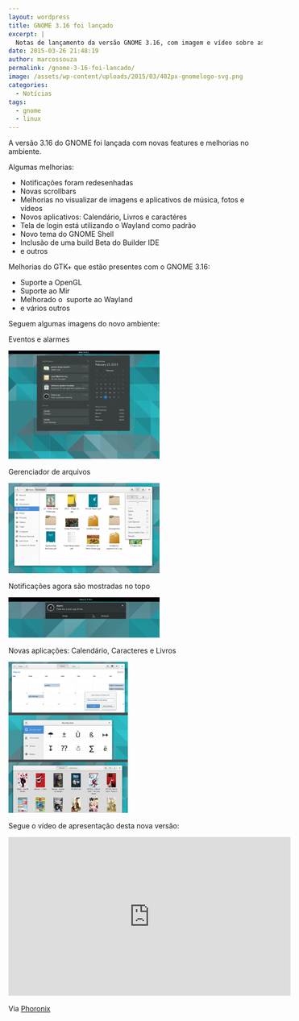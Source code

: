 ```yaml
---
layout: wordpress
title: GNOME 3.16 foi lançado
excerpt: |
  Notas de lançamento da versão GNOME 3.16, com imagem e vídeo sobre as novas features.
date: 2015-03-26 21:48:19
author: marcossouza
permalink: /gnome-3-16-foi-lancado/
image: /assets/wp-content/uploads/2015/03/402px-gnomelogo-svg.png
categories:
  - Notícias
tags:
  - gnome
  - linux
---
```


A versão 3.16 do GNOME foi lançada com novas features e melhorias no ambiente.

Algumas melhorias:
<ul>
	<li>Notificações foram redesenhadas</li>
	<li>Novas scrollbars</li>
	<li>Melhorias no visualizar de imagens e aplicativos de música, fotos e vídeos</li>
	<li>Novos aplicativos: Calendário, Livros e caractéres</li>
	<li>Tela de login está utilizando o Wayland como padrão</li>
	<li>Novo tema do GNOME Shell</li>
	<li>Inclusão de uma build Beta do Builder IDE</li>
	<li>e outros</li>
</ul>
Melhorias do GTK+ que estão presentes com o GNOME 3.16:
<ul>
	<li>Suporte a OpenGL</li>
	<li>Suporte ao Mir</li>
	<li>Melhorado o  suporte ao Wayland</li>
	<li>e vários outros</li>
</ul>
Seguem algumas imagens do novo ambiente:

Eventos e alarmes

<a href="/assets/wp-content/uploads/2015/03/calendar-notifications.png"><img class="alignnone size-medium wp-image-1668" src="/assets/wp-content/uploads/2015/03/calendar-notifications-300x215.png" alt="calendar-notifications" width="300" height="215" /></a>

Gerenciador de arquivos

<a href="/assets/wp-content/uploads/2015/03/files.png"><img class="alignnone size-medium wp-image-1669" src="/assets/wp-content/uploads/2015/03/files-300x179.png" alt="files" width="300" height="179" /></a>

Notificações agora são mostradas no topo

<a href="/assets/wp-content/uploads/2015/03/notification-bubble.png"><img class="alignnone size-medium wp-image-1670" src="/assets/wp-content/uploads/2015/03/notification-bubble-300x80.png" alt="notification-bubble" width="300" height="80" /></a>

Novas aplicações: Calendário, Caracteres e Livros

<a href="/assets/wp-content/uploads/2015/03/preview-apps.png"><img class="alignnone size-medium wp-image-1671" src="/assets/wp-content/uploads/2015/03/preview-apps-237x300.png" alt="preview-apps" width="237" height="300" /></a>

Segue o vídeo de apresentação desta nova versão:

<iframe width="560" height="315" src="https://www.youtube.com/watch?v=WxRLa5hTGkg" frameborder="0" allowfullscreen></iframe>

Via <a href="http://www.phoronix.com/scan.php?page=news_item&amp;px=GNOME-3.16-Released" target="_blank">Phoronix</a>